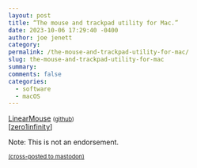 ```yaml
---
layout: post
title: “The mouse and trackpad utility for Mac.”
date: 2023-10-06 17:29:40 -0400
author: joe jenett
category: 
permalink: /the-mouse-and-trackpad-utility-for-mac/
slug: the-mouse-and-trackpad-utility-for-mac
summary: 
comments: false
categories:
  - software
  - macOS
---
```

<a title="LinearMouse" href="https://linearmouse.app/">LinearMouse</a> <small>(<a href="https://github.com/linearmouse/linearmouse">github</a>)</small><br>[<a href="https://pinboard.in/u:zero1infinity">zero1infinity</a>]
<p class="note">Note: This is not an endorsement.</p>

<a href="https://brid.gy/publish/mastodon"><small>(cross-posted to mastodon)</small></a>
